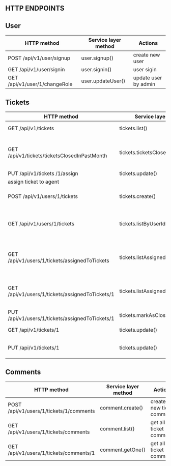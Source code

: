## HTTP ENDPOINTS

## User
| **HTTP method** | **Service layer method** | **Actions** |
| --- | --- | --- |
| POST /api/v1/user/signup  | user.signup() | create new user|
| GET /api/v1/user/signin  | user.signin() | user sigin |
| GET /api/v1/user/1/changeRole  | user.updateUser() | update user by admin |

## Tickets
| **HTTP method** | **Service layer method** | **Actions** |
| --- | --- | --- |
| GET /api/v1/tickets   | tickets.list() | get all Tickets |
| GET /api/v1/tickets/ticketsClosedInPastMonth    | tickets.ticketsClosedInPastMonth() | get all Tickets closed in one Month |
| PUT /api/v1/tickets /1/assign   | tickets.update() |
assign ticket to agent |
| POST /api/v1/users/1/tickets   | tickets.create() | create new Ticket|
| GET /api/v1/users/1/tickets   | tickets.listByUserId() | get all Tickets created by a user |
| GET /api/v1/users/1/tickets/assignedToTickets   | tickets.listAssignedToTickets() | get all Tickets assigned to an agent |
| GET /api/v1/users/1/tickets/assignedToTickets/1   | tickets.listAssignedToTickets() | get one ticket assigned to an agent |
| PUT /api/v1/users/1/tickets/assignedToTickets/1   | tickets.markAsClosed() | close a ticket |
| GET /api/v1/tickets/1    | tickets.update() |  get on ticket|
| PUT /api/v1/tickets/1  | tickets.update() | update ticket by id |

## Comments
| **HTTP method** | **Service layer method** | **Actions** |
| --- | --- | --- |
| POST /api/v1/users/1/tickets/1/comments   | comment.create() | create new ticket comment|
| GET /api/v1/users/1/tickets/comments   | comment.list() | get all ticket comments |
| GET /api/v1/users/1/tickets/comments/1  | comment.getOne() | get all ticket comments |